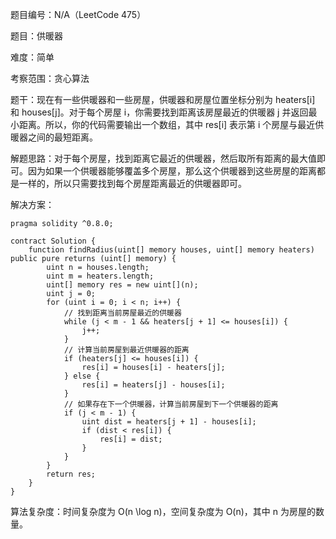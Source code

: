 题目编号：N/A（LeetCode 475）

题目：供暖器

难度：简单

考察范围：贪心算法

题干：现在有一些供暖器和一些房屋，供暖器和房屋位置坐标分别为 heaters[i] 和 houses[j]。对于每个房屋 i，你需要找到距离该房屋最近的供暖器 j 并返回最小距离。所以，你的代码需要输出一个数组，其中 res[i] 表示第 i 个房屋与最近供暖器之间的最短距离。

解题思路：对于每个房屋，找到距离它最近的供暖器，然后取所有距离的最大值即可。因为如果一个供暖器能够覆盖多个房屋，那么这个供暖器到这些房屋的距离都是一样的，所以只需要找到每个房屋距离最近的供暖器即可。

解决方案：

```solidity
pragma solidity ^0.8.0;

contract Solution {
    function findRadius(uint[] memory houses, uint[] memory heaters) public pure returns (uint[] memory) {
        uint n = houses.length;
        uint m = heaters.length;
        uint[] memory res = new uint[](n);
        uint j = 0;
        for (uint i = 0; i < n; i++) {
            // 找到距离当前房屋最近的供暖器
            while (j < m - 1 && heaters[j + 1] <= houses[i]) {
                j++;
            }
            // 计算当前房屋到最近供暖器的距离
            if (heaters[j] <= houses[i]) {
                res[i] = houses[i] - heaters[j];
            } else {
                res[i] = heaters[j] - houses[i];
            }
            // 如果存在下一个供暖器，计算当前房屋到下一个供暖器的距离
            if (j < m - 1) {
                uint dist = heaters[j + 1] - houses[i];
                if (dist < res[i]) {
                    res[i] = dist;
                }
            }
        }
        return res;
    }
}
```

算法复杂度：时间复杂度为 O(n \log n)，空间复杂度为 O(n)，其中 n 为房屋的数量。